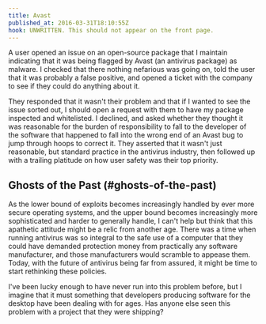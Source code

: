 ```yaml
---
title: Avast
published_at: 2016-03-31T18:10:55Z
hook: UNWRITTEN. This should not appear on the front page.
---
```


A user opened an issue on an open-source package that I maintain indicating
that it was being flagged by Avast (an antivirus package) as malware. I checked
that there nothing nefarious was going on, told the user that it was probably a
false positive, and opened a ticket with the company to see if they could do
anything about it.

They responded that it wasn't their problem and that if I wanted to see the
issue sorted out, I should open a request with them to have my package
inspected and whitelisted. I declined, and asked whether they thought it was
reasonable for the burden of responsibility to fall to the developer of the
software that happened to fall into the wrong end of an Avast bug to jump
through hoops to correct it. They asserted that it wasn't just reasonable, but
standard practice in the antivirus industry, then followed up with a trailing
platitude on how user safety was their top priority.

## Ghosts of the Past (#ghosts-of-the-past)

As the lower bound of exploits becomes increasingly handled by ever more secure
operating systems, and the upper bound becomes increasingly more sophisticated
and harder to generally handle, I can't help but think that this apathetic
attitude might be a relic from another age. There was a time when running
antivirus was so integral to the safe use of a computer that they could have
demanded protection money from practically any software manufacturer, and those
manufacturers would scramble to appease them. Today, with the future of
antivirus being far from assured, it might be time to start rethinking these
policies.

I've been lucky enough to have never run into this problem before, but I
imagine that it must something that developers producing software for the
desktop have been dealing with for ages. Has anyone else seen this problem with
a project that they were shipping?
